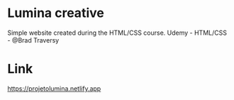 # Lumina creative

Simple website created during the HTML/CSS course.
Udemy - HTML/CSS - @Brad Traversy

# Link
https://projetolumina.netlify.app


